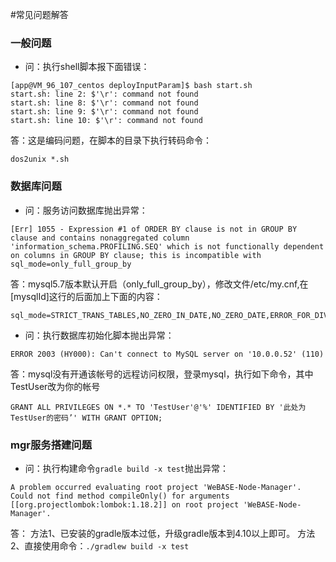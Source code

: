 #常见问题解答

### 一般问题
* 问：执行shell脚本报下面错误：
```
[app@VM_96_107_centos deployInputParam]$ bash start.sh
start.sh: line 2: $'\r': command not found
start.sh: line 8: $'\r': command not found
start.sh: line 9: $'\r': command not found
start.sh: line 10: $'\r': command not found
```
答：这是编码问题，在脚本的目录下执行转码命令：
```shell
dos2unix *.sh
```


### 数据库问题
* 问：服务访问数据库抛出异常：
```
[Err] 1055 - Expression #1 of ORDER BY clause is not in GROUP BY clause and contains nonaggregated column 'information_schema.PROFILING.SEQ' which is not functionally dependent on columns in GROUP BY clause; this is incompatible with sql_mode=only_full_group_by
```
答：mysql5.7版本默认开启（only_full_group_by），修改文件/etc/my.cnf,在[mysqlId]这行的后面加上下面的内容：
```
sql_mode=STRICT_TRANS_TABLES,NO_ZERO_IN_DATE,NO_ZERO_DATE,ERROR_FOR_DIVISION_BY_ZERO,NO_AUTO_CREATE_USER,NO_ENGINE_SUBSTITUTION
```

* 问：执行数据库初始化脚本抛出异常：
```
ERROR 2003 (HY000): Can't connect to MySQL server on '10.0.0.52' (110)
```
答：mysql没有开通该帐号的远程访问权限，登录mysql，执行如下命令，其中TestUser改为你的帐号
```
GRANT ALL PRIVILEGES ON *.* TO 'TestUser'@'%' IDENTIFIED BY '此处为TestUser的密码’' WITH GRANT OPTION;
```



### mgr服务搭建问题
* 问：执行构建命令`gradle build -x test`抛出异常：
```
A problem occurred evaluating root project 'WeBASE-Node-Manager'.
Could not find method compileOnly() for arguments [[org.projectlombok:lombok:1.18.2]] on root project 'WeBASE-Node-Manager'.
```
答：
方法1、已安装的gradle版本过低，升级gradle版本到4.10以上即可。
方法2、直接使用命令：`./gradlew build -x test`

